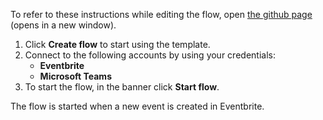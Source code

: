 To refer to these instructions while editing the flow, open [the github page](https://github.com/ot4i/app-connect-templates/tree/master/resources/markdown/%20Send%20a%20Microsoft%20Teams%20message%20when%20a%20new%20event%20is%20created%20in%20Eventbrite_instructions.md) (opens in a new window).

1.	Click **Create flow** to start using the template.
2.	Connect to the following accounts by using your credentials:
    - **Eventbrite** 
    - **Microsoft Teams**
3.	To start the flow, in the banner click **Start flow**.

The flow is started when a new event is created in Eventbrite.
